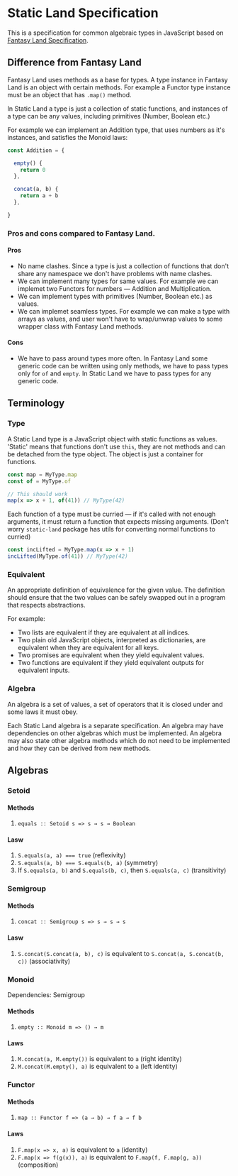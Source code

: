 # Static Land Specification

This is a specification for common algebraic types in JavaScript based on
[Fantasy Land Specification](https://github.com/fantasyland/fantasy-land).

## Difference from Fantasy Land

Fantasy Land uses methods as a base for types. A type instance in Fantasy Land
is an object with certain methods. For example a Functor type instance must be an object
that has `.map()` method.

In Static Land a type is just a collection of static functions, and instances
of a type can be any values, including primitives (Number, Boolean etc.)

For example we can implement an Addition type, that uses numbers as it's instances,
and satisfies the Monoid laws:

```js
const Addition = {

  empty() {
    return 0
  },

  concat(a, b) {
    return a + b
  },

}
```

### Pros and cons compared to Fantasy Land.

#### Pros

  - No name clashes. Since a type is just a collection of functions that don't
    share any namespace we don't have problems with name clashes.
  - We can implement many types for same values. For example we can implemet
    two Functors for numbers — Addition and Multiplication.
  - We can implement types with primitives (Number, Boolean etc.) as values.
  - We can implemet seamless types. For example we can make a type with
    arrays as values, and user won't have to wrap/unwrap values to some
    wrapper class with Fantasy Land methods.

#### Cons

  - We have to pass around types more often.
    In Fantasy Land some generic code can be written using only methods,
    we have to pass types only for `of` and `empty`. In Static Land we have
    to pass types for any generic code.

## Terminology

### Type

A Static Land type is a JavaScript object with static functions as values.
'Static' means that functions don't use `this`,
they are not methods and can be detached from the type object.
The object is just a container for functions.

```js
const map = MyType.map
const of = MyType.of

// This should work
map(x => x + 1, of(41)) // MyType(42)
```

Each function of a type must be curried — if it's called with not enough
arguments, it must return a function that expects missing arguments.
(Don't worry `static-land` package has utils for converting normal functions to curried)

```js
const incLifted = MyType.map(x => x + 1)
incLifted(MyType.of(41)) // MyType(42)
```

### Equivalent

An appropriate definition of equivalence for the given value.
The definition should ensure that the two values can be safely swapped out in
a program that respects abstractions.

For example:

 - Two lists are equivalent if they are equivalent at all indices.
 - Two plain old JavaScript objects, interpreted as dictionaries,
   are equivalent when they are equivalent for all keys.
 - Two promises are equivalent when they yield equivalent values.
 - Two functions are equivalent if they yield equivalent outputs for equivalent inputs.

### Algebra

An algebra is a set of values, a set of operators that it is closed under
and some laws it must obey.

Each Static Land algebra is a separate specification.
An algebra may have dependencies on other algebras which must be implemented.
An algebra may also state other algebra methods which do not need
to be implemented and how they can be derived from new methods.



## Algebras



### Setoid

#### Methods

  1. `equals :: Setoid s => s → s → Boolean`

#### Lasw

  1. `S.equals(a, a) === true` (reflexivity)
  1. `S.equals(a, b) === S.equals(b, a)` (symmetry)
  1. If `S.equals(a, b)` and `S.equals(b, c)`, then `S.equals(a, c)` (transitivity)



### Semigroup

#### Methods

  1. `concat :: Semigroup s => s → s → s`

#### Lasw

  1. `S.concat(S.concat(a, b), c)` is equivalent to `S.concat(a, S.concat(b, c))` (associativity)



### Monoid

Dependencies: Semigroup

#### Methods

  1. `empty :: Monoid m => () → m`

#### Laws

  1. `M.concat(a, M.empty())` is equivalent to `a` (right identity)
  1. `M.concat(M.empty(), a)` is equivalent to `a` (left identity)



### Functor

#### Methods

  1. `map :: Functor f => (a → b) → f a → f b`

#### Laws

  1. `F.map(x => x, a)` is equivalent to `a` (identity)
  1. `F.map(x => f(g(x)), a)` is equivalent to `F.map(f, F.map(g, a))` (composition)
